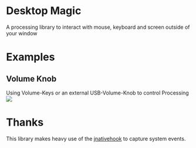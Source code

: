 # Desktop Magic

A processing library to interact with mouse, keyboard and screen outside of your window

# Examples

## Volume Knob

Using Volume-Keys or an external USB-Volume-Knob to control Processing
[![](https://user-images.githubusercontent.com/720669/52567942-bf460380-2e0d-11e9-937b-d27ecf3d0882.jpg)](https://www.amazon.com/s?k=usb+volume+knob)

# Thanks

This library makes heavy use of the [jnativehook](https://github.com/kwhat/jnativehook) to capture system events.
